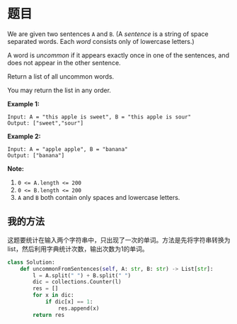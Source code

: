 # 题目

We are given two sentences `A` and `B`. (A *sentence* is a string of space separated words. Each *word* consists only of lowercase letters.)

A word is *uncommon* if it appears exactly once in one of the sentences, and does not appear in the other sentence.

Return a list of all uncommon words. 

You may return the list in any order.

 



**Example 1:**

```
Input: A = "this apple is sweet", B = "this apple is sour"
Output: ["sweet","sour"]
```

**Example 2:**

```
Input: A = "apple apple", B = "banana"
Output: ["banana"]
```

 

**Note:**

1. `0 <= A.length <= 200`
2. `0 <= B.length <= 200`
3. `A` and `B` both contain only spaces and lowercase letters.

## 我的方法

这题要统计在输入两个字符串中，只出现了一次的单词。方法是先将字符串转换为list，然后利用字典统计次数，输出次数为1的单词。

```python
class Solution:
    def uncommonFromSentences(self, A: str, B: str) -> List[str]:
        l = A.split(" ") + B.split(" ")
        dic = collections.Counter(l)
        res = []
        for x in dic:
            if dic[x] == 1:
                res.append(x)
        return res       
```

